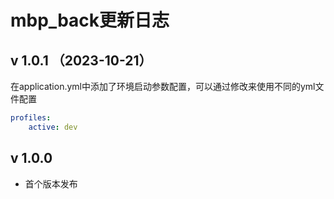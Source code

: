 # mbp_back更新日志



## v 1.0.1 （2023-10-21）

在application.yml中添加了环境启动参数配置，可以通过修改来使用不同的yml文件配置

```yml
profiles:
    active: dev
```



## v 1.0.0

- 首个版本发布